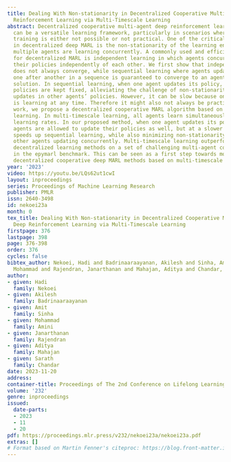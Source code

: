 ```yaml
---
title: Dealing With Non-stationarity in Decentralized Cooperative Multi-Agent Deep
  Reinforcement Learning via Multi-Timescale Learning
abstract: Decentralized cooperative multi-agent deep reinforcement learning (MARL)
  can be a versatile learning framework, particularly in scenarios where centralized
  training is either not possible or not practical. One of the critical challenges
  in decentralized deep MARL is the non-stationarity of the learning environment when
  multiple agents are learning concurrently. A commonly used and efficient scheme
  for decentralized MARL is independent learning in which agents concurrently update
  their policies independently of each other. We first show that independent learning
  does not always converge, while sequential learning where agents update their policies
  one after another in a sequence is guaranteed to converge to an agent-by-agent optimal
  solution. In sequential learning, when one agent updates its policy, all other agent’s
  policies are kept fixed, alleviating the challenge of non-stationarity due to simultaneous
  updates in other agents’ policies. However, it can be slow because only one agent
  is learning at any time. Therefore it might also not always be practical. In this
  work, we propose a decentralized cooperative MARL algorithm based on multi-timescale
  learning. In multi-timescale learning, all agents learn simultaneously, but at different
  learning rates. In our proposed method, when one agent updates its policy, other
  agents are allowed to update their policies as well, but at a slower rate. This
  speeds up sequential learning, while also minimizing non-stationarity caused by
  other agents updating concurrently. Multi-timescale learning outperforms state-of-the-art
  decentralized learning methods on a set of challenging multi-agent cooperative tasks
  in the epymarl benchmark. This can be seen as a first step towards more general
  decentralized cooperative deep MARL methods based on multi-timescale learning.
year: '2023'
video: https://youtu.be/LQs62ut1cwI
layout: inproceedings
series: Proceedings of Machine Learning Research
publisher: PMLR
issn: 2640-3498
id: nekoei23a
month: 0
tex_title: Dealing With Non-stationarity in Decentralized Cooperative Multi-Agent
  Deep Reinforcement Learning via Multi-Timescale Learning
firstpage: 376
lastpage: 398
page: 376-398
order: 376
cycles: false
bibtex_author: Nekoei, Hadi and Badrinaaraayanan, Akilesh and Sinha, Amit and Amini,
  Mohammad and Rajendran, Janarthanan and Mahajan, Aditya and Chandar, Sarath
author:
- given: Hadi
  family: Nekoei
- given: Akilesh
  family: Badrinaaraayanan
- given: Amit
  family: Sinha
- given: Mohammad
  family: Amini
- given: Janarthanan
  family: Rajendran
- given: Aditya
  family: Mahajan
- given: Sarath
  family: Chandar
date: 2023-11-20
address:
container-title: Proceedings of The 2nd Conference on Lifelong Learning Agents
volume: '232'
genre: inproceedings
issued:
  date-parts:
  - 2023
  - 11
  - 20
pdf: https://proceedings.mlr.press/v232/nekoei23a/nekoei23a.pdf
extras: []
# Format based on Martin Fenner's citeproc: https://blog.front-matter.io/posts/citeproc-yaml-for-bibliographies/
---
```

